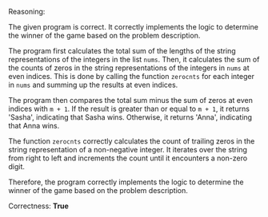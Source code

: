 Reasoning:

The given program is correct. It correctly implements the logic to determine the winner of the game based on the problem description.

The program first calculates the total sum of the lengths of the string representations of the integers in the list `nums`. Then, it calculates the sum of the counts of zeros in the string representations of the integers in `nums` at even indices. This is done by calling the function `zerocnts` for each integer in `nums` and summing up the results at even indices.

The program then compares the total sum minus the sum of zeros at even indices with `m + 1`. If the result is greater than or equal to `m + 1`, it returns 'Sasha', indicating that Sasha wins. Otherwise, it returns 'Anna', indicating that Anna wins.

The function `zerocnts` correctly calculates the count of trailing zeros in the string representation of a non-negative integer. It iterates over the string from right to left and increments the count until it encounters a non-zero digit.

Therefore, the program correctly implements the logic to determine the winner of the game based on the problem description.

Correctness: **True**